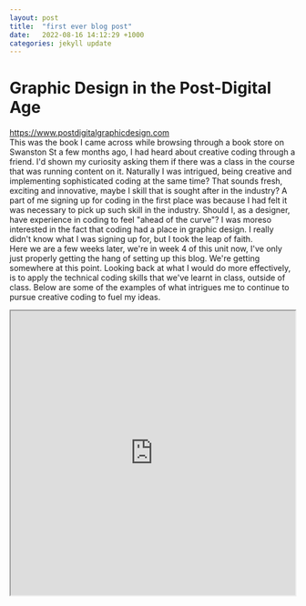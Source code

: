 ```yaml
---
layout: post
title:  "first ever blog post"
date:   2022-08-16 14:12:29 +1000
categories: jekyll update
---
```


<h1> Graphic Design in the Post-Digital Age </h1>
<p> <a href="url">https://www.postdigitalgraphicdesign.com </a> 
<br>
This was the book I came across while browsing through a book store on Swanston St a few months ago, I had heard about creative coding through a friend. I'd shown my curiosity asking them if there was a class in the course that was running content on it. Naturally I was intrigued, being creative and implementing sophisticated coding at the same time? That sounds fresh, exciting and innovative, maybe I skill that is sought after in the industry? A part of me signing up for coding in the first place was because I had felt it was necessary to pick up such skill in the industry. Should I, as a designer, have experience in coding to feel "ahead of the curve"? I was moreso interested in the fact that coding had a place in graphic design. I really didn't know what I was signing up for, but I took the leap of faith. 
<br>
Here we are a few weeks later, we're in week 4 of this unit now, I've only just properly getting the hang of setting up this blog. We're getting somewhere at this point. Looking back at what I would do more effectively, is to apply the technical coding skills that we've learnt in class, outside of class. Below are some of the examples of what intrigues me to continue to pursue creative coding to fuel my ideas.
</p>
<iframe src="https://editor.p5js.org/adrianfrich/full/v4C9J-KnR" width="500" height="500"></iframe>